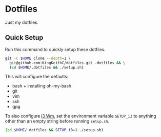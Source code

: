 # Dotfiles
Just my dotfiles.

## Quick Setup
Run this command to quickly setup these dotfiles.

```bash
git -C $HOME clone --depth=1 \
  git@github.com:KingKeithC/dotfiles.git .dotfiles && \
  (cd $HOME/.dotfiles && ./setup.sh)
```

This will configure the defaults:
  - bash + installing oh-my-bash
  - git
  - vim
  - ssh
  - gpg

To also configure [i3 Wm](https://i3wm.org/docs/userguide.html), set the environment
variable `SETUP_i3` to anything other than an empty string before running `setup.sh`.

```bash
(cd $HOME/.dotfiles && SETUP_i3=1 ./setup.sh)
```
